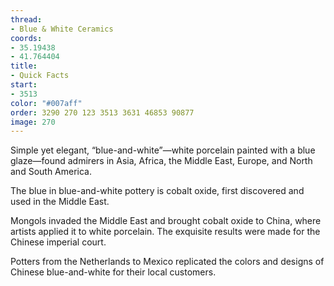 ```yaml
---
thread:
- Blue & White Ceramics
coords:
- 35.19438
- 41.764404
title:
- Quick Facts
start:
- 3513
color: "#007aff"
order: 3290 270 123 3513 3631 46853 90877
image: 270
---
```


Simple yet elegant, “blue-and-white”—white porcelain painted with a blue glaze—found admirers in Asia, Africa, the Middle East, Europe, and North and South America.

The blue in blue-and-white pottery is cobalt oxide, first discovered and used in the Middle East.

Mongols invaded the Middle East and brought cobalt oxide to China, where artists applied it to white porcelain. The exquisite results were made for the Chinese imperial court.

Potters from the Netherlands to Mexico replicated the colors and designs of Chinese blue-and-white for their local customers.

